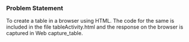 ### Problem Statement
To create a table in a browser using HTML. The code for the same is included in the file tableActivity.html and the response on the browser is captured in Web capture_table.
